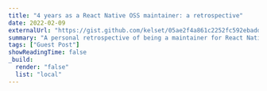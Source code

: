 ```yaml
---
title: "4 years as a React Native OSS maintainer: a retrospective"
date: 2022-02-09
externalUrl: "https://gist.github.com/kelset/05ae2f4a861c2252fc592ebadd7e0f25"
summary: "A personal retrospective of being a maintainer for React Native for the past 4 years."
tags: ["Guest Post"]
showReadingTime: false
_build:
  render: "false"
  list: "local"
---
```

